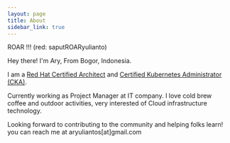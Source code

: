 ```yaml
---
layout: page
title: About
sidebar_link: true
---
```


<p class="message">
   ROAR !!!  (red: saputROARyulianto)
</p>

Hey there! I'm Ary, From Bogor, Indonesia.

I am a [Red Hat Certified Architect](https://rhtapps.redhat.com/verify/?certId=190-248-310) and [Certified Kubernetes Administrator (CKA)](https://www.youracclaim.com/users/aryulianto/badges).

Currently working as Project Manager at IT company.
I love cold brew coffee and outdoor activities, very interested of Cloud infrastructure technology.

Looking forward to contributing to the community and helping folks learn! you can reach me at aryuliantos[at]gmail.com